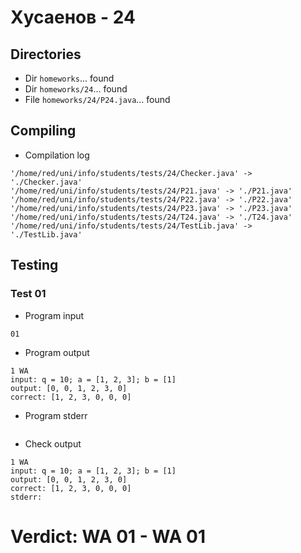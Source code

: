 # Хусаенов - 24
## Directories
- Dir `homeworks`... found
- Dir `homeworks/24`... found
- File `homeworks/24/P24.java`... found
## Compiling
- Compilation log
```
'/home/red/uni/info/students/tests/24/Checker.java' -> './Checker.java'
'/home/red/uni/info/students/tests/24/P21.java' -> './P21.java'
'/home/red/uni/info/students/tests/24/P22.java' -> './P22.java'
'/home/red/uni/info/students/tests/24/P23.java' -> './P23.java'
'/home/red/uni/info/students/tests/24/T24.java' -> './T24.java'
'/home/red/uni/info/students/tests/24/TestLib.java' -> './TestLib.java'

```
## Testing
### Test 01
- Program input
```
01

```
- Program output
```
1 WA
input: q = 10; a = [1, 2, 3]; b = [1]
output: [0, 0, 1, 2, 3, 0]
correct: [1, 2, 3, 0, 0, 0]

```
- Program stderr
```

```
- Check output
```
1 WA
input: q = 10; a = [1, 2, 3]; b = [1]
output: [0, 0, 1, 2, 3, 0]
correct: [1, 2, 3, 0, 0, 0]
stderr:

```
# Verdict: **WA 01** - WA 01
